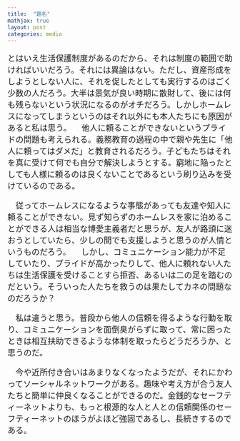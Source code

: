 ```yaml
--- 
title:  "題名"
mathjax: true 
layout: post 
categories: media
--- 
```


<span style="font-size:large">
 
 とはいえ生活保護制度があるのだから、それは制度の範囲で助ければいいだろう。それには異論はない。ただし、資産形成をしようとしない人に、それを促したとしても実行するのはごく少数の人だろう。大半は景気が良い時期に散財して、後には何も残らないという状況になるのがオチだろう。しかしホームレスになってしまうというのはそれ以外にも本人たちにも原因があると私は思う。
　他人に頼ることができないというプライドの問題も考えられる。義務教育の過程の中で親や先生に「他人に頼ってはダメだ」と教育されるだろう。子どもたちはそれを真に受けて何でも自分で解決しようとする。窮地に陥ったとしても人様に頼るのは良くないことであるという刷り込みを受けているのである。


　従ってホームレスになるような事態があっても友達や知人に頼ることができない。見ず知らずのホームレスを家に泊めることができる人は相当な博愛主義者だと思うが、友人が路頭に迷おうとしていたら、少しの間でも支援しようと思うのが人情というものだろう。
　しかし、コミュニケーション能力が不足していたり、プライドが高かったりして、他人に頼れない人たちは生活保護を受けることすら拒否、あるいは二の足を踏むのだという。そういった人たちを救うのは果たしてカネの問題なのだろうか？

　私は違うと思う。普段から他人の信頼を得るような行動を取り、コミュニケーションを面倒臭がらずに取って、常に困ったときは相互扶助できるような体制を取ったらどうだろうか、と思うのだ。

　今や近所付き合いはあまりなくなったようだが、それにかわってソーシャルネットワークがある。趣味や考え方が合う友人たちと簡単に仲良くなることができるのだ。金銭的なセーフティーネットよりも、もっと根源的な人と人との信頼関係のセーフティーネットのほうがよほど強固であるし、長続きするのである。
